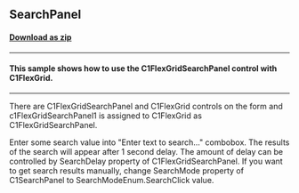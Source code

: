 ## SearchPanel
#### [Download as zip](https://grapecity.github.io/DownGit/#/home?url=https://github.com/GrapeCity/ComponentOne-WinForms-Samples/tree/master/NetFramework\FlexGrid\CS\SearchPanel)
____
#### This sample shows how to use the C1FlexGridSearchPanel control with C1FlexGrid.
____
There are C1FlexGridSearchPanel and C1FlexGrid controls on the form and c1FlexGridSearchPanel1 is assigned to C1FlexGrid as C1FlexGridSearchPanel. 

Enter some search value into "Enter text to search..." combobox. The results of the search will appear after 1 second delay. The amount of delay can be controlled by SearchDelay property of C1FlexGridSearchPanel. If you want to get search results manually, change SearchMode property of C1SearchPanel to SearchModeEnum.SearchClick value. 